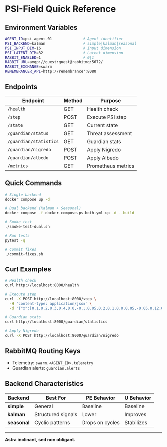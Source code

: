 # PSI-Field Quick Reference

## Environment Variables

```bash
AGENT_ID=psi-agent-01              # Agent identifier
PSI_BACKEND=kalman                 # simple|kalman|seasonal
PSI_INPUT_DIM=16                   # Input dimension
PSI_LATENT_DIM=32                  # Latent dimension
RABBIT_ENABLED=1                   # 0|1
RABBIT_URL=amqp://guest:guest@rabbitmq:5672/
RABBIT_EXCHANGE=swarm
REMEMBRANCER_API=http://remembrancer:8080
```

## Endpoints

| Endpoint | Method | Purpose |
|----------|--------|---------|
| `/health` | GET | Health check |
| `/step` | POST | Execute PSI step |
| `/state` | GET | Current state |
| `/guardian/status` | GET | Threat assessment |
| `/guardian/statistics` | GET | Guardian stats |
| `/guardian/nigredo` | POST | Apply Nigredo |
| `/guardian/albedo` | POST | Apply Albedo |
| `/metrics` | GET | Prometheus metrics |

## Quick Commands

```bash
# Single backend
docker compose up -d

# Dual backend (Kalman + Seasonal)
docker compose -f docker-compose.psiboth.yml up -d --build

# Smoke test
./smoke-test-dual.sh

# Run tests
pytest -q

# Commit fixes
./commit-fixes.sh
```

## Curl Examples

```bash
# Health check
curl http://localhost:8000/health

# Execute step
curl -X POST http://localhost:8000/step \
  -H 'content-type: application/json' \
  -d '{"x":[0.1,0.2,0.3,0.4,0.0,-0.1,0.05,0.2,0.1,0.0,0.05,-0.05,0.12,0.0,0.03,0.02], "apply_guardian": true}'

# Guardian stats
curl http://localhost:8000/guardian/statistics

# Apply Nigredo
curl -X POST http://localhost:8000/guardian/nigredo
```

## RabbitMQ Routing Keys

- Telemetry: `swarm.<AGENT_ID>.telemetry`
- Guardian alerts: `guardian.alerts`

## Backend Characteristics

| Backend | Best For | PE Behavior | U Behavior |
|---------|----------|-------------|------------|
| **simple** | General | Baseline | Baseline |
| **kalman** | Structured signals | Lower | Improves |
| **seasonal** | Cyclic patterns | Drops on cycles | Stabilizes |

---

**Astra inclinant, sed non obligant.**
